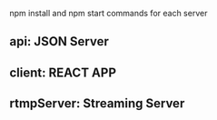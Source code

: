 npm install and npm start commands for each server

## api: JSON Server

## client: REACT APP

## rtmpServer: Streaming Server
